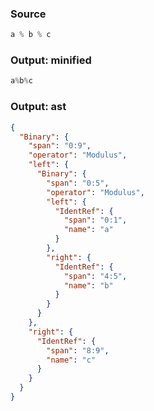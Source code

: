 ### Source
```js parse:expr
a % b % c
```

### Output: minified
```js
a%b%c
```

### Output: ast
```json
{
  "Binary": {
    "span": "0:9",
    "operator": "Modulus",
    "left": {
      "Binary": {
        "span": "0:5",
        "operator": "Modulus",
        "left": {
          "IdentRef": {
            "span": "0:1",
            "name": "a"
          }
        },
        "right": {
          "IdentRef": {
            "span": "4:5",
            "name": "b"
          }
        }
      }
    },
    "right": {
      "IdentRef": {
        "span": "8:9",
        "name": "c"
      }
    }
  }
}
```
